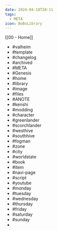 ```yaml
---
date: 2024-04-18T20:11
tags:
  - META
icon: BoBxLibrary
---
```

[[00 - Home]]

- #valheim
- #template
- #changelog 
- #archived
- #META
- #Genesis 
- #home 
- #library
- #image
- #files
- #ANOTE
- #kenshi 
- #modding 
- #character
- #greenlander
- #scorchlander
- #westhive
- #southhive
- #fogman
- #zone
- #city
- #worldstate
- #book
- #item
- #navi-page
- #script
- #youtube
- #monday
- #tuesday
- #wednesday
- #thursday
- #friday
- #saturday
- #sunday
- 
